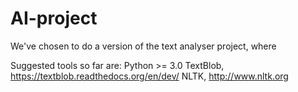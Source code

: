 # AI-project
We've chosen to do a version of the text analyser project, where

Suggested tools so far are:
Python >= 3.0
TextBlob, https://textblob.readthedocs.org/en/dev/
NLTK, http://www.nltk.org
